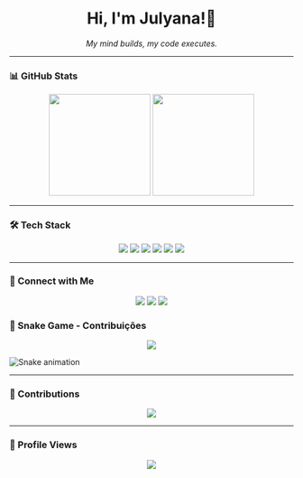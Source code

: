 <h1 align="center">Hi, I'm Julyana!🖤 </h1>

<p align="center"><em>My mind builds, my code executes.</em></p>

---

### 📊 GitHub Stats  

<div align="center">
  <img height="180em" src="https://github-readme-stats.vercel.app/api?username=julyanarch&show_icons=true&theme=radical&include_all_commits=true&count_private=true"/>
  <img height="180em" src="https://github-readme-stats.vercel.app/api/top-langs/?username=julyanarch&layout=compact&langs_count=7&theme=radical"/>
</div>

---

### 🛠️ Tech Stack  

<div align="center">
  <img src="https://img.shields.io/badge/PHP-777BB4?style=for-the-badge&logo=php&logoColor=white">
  <img src="https://img.shields.io/badge/MySQL-4479A1?style=for-the-badge&logo=mysql&logoColor=white">
  <img src="https://img.shields.io/badge/JavaScript-F7DF1E?style=for-the-badge&logo=javascript&logoColor=black">
  <img src="https://img.shields.io/badge/HTML5-E34F26?style=for-the-badge&logo=html5&logoColor=white">
  <img src="https://img.shields.io/badge/CSS3-1572B6?style=for-the-badge&logo=css3&logoColor=white">
  <img src="https://img.shields.io/badge/Git-F05032?style=for-the-badge&logo=git&logoColor=white">
</div>

---

### 🔗 Connect with Me  

<div align="center">
  <a href="www.linkedin.com/in/julyana-rocha-7227b7240" target="_blank"><img src="https://img.shields.io/badge/LinkedIn-blue?style=for-the-badge&logo=linkedin"></a>
  <a href="mailto:julyana.rocha@aluno.senai.br" target="_blank"><img src="https://img.shields.io/badge/Gmail-D14836?style=for-the-badge&logo=gmail&logoColor=white"></a>
  <a href="https://www.instagram.com/julyana_rch/profilecard/?igsh=MWp6dGtzc2drcGFmOQ==" target="_blank"><img src="https://img.shields.io/badge/Instagram-E4405F?style=for-the-badge&logo=instagram&logoColor=white"></a>
</div>


### 🐍 Snake Game - Contribuições  

<div align="center">
  <img src="https://github.com/julyanarch/julyanarch/blob/output/github-contribution-grid-snake.svg"/>
</div>


![Snake animation](https://github.com/julyanarch/julyanarch/blob/output/github-contribution-grid-snake.svg)


---

### 📅 Contributions  

<div align="center">
  <img src="https://github-readme-activity-graph.vercel.app/graph?username=JulyanaDev&theme=github-dark"/>
</div>

---

### 👀 Profile Views  

<p align="center">
  <img src="https://komarev.com/ghpvc/?username=JulyanaDev&color=green&style=flat-square"/>
</p>
